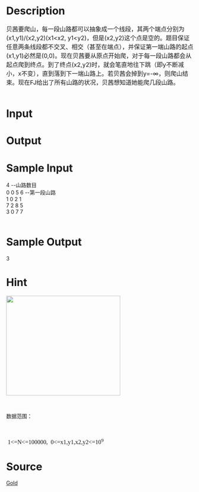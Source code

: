 
# Description

<div class="content"><div><span style="font-size: 12pt">贝茜要爬山，每一段山路都可以抽象成一个线段，其两个端点分别为</span><span style="font-size: 12pt">(x1,y1)/(x2,y2)(x1&lt;x2, y1&lt;y2)</span><span style="font-size: 12pt">，但是</span><span style="font-size: 12pt">(x2,y2)</span><span style="font-size: 12pt">这个点是空的。题目保证任意两条线段都不交叉、相交（甚至在端点），并保证第一端山路的起点</span><span style="font-size: 12pt">(x1,y1)</span><span style="font-size: 12pt">必然是</span><span style="font-size: 12pt">(0,0)</span><span style="font-size: 12pt">。现在贝茜要从原点开始爬，对于每一段山路都会从起点爬到终点。到了终点</span><span style="font-size: 12pt">(x2,y2)</span><span style="font-size: 12pt">时，就会笔直地往下跳（即</span><span style="font-size: 12pt">y</span><span style="font-size: 12pt">不断减小，</span><span style="font-size: 12pt">x</span><span style="font-size: 12pt">不变），直到落到下一端山路上。若贝茜会掉到</span><span style="font-size: 12pt">y=-</span><span style="font-size: 12pt">∞，则爬山结束。现在</span><span style="font-size: 12pt">FJ</span><span style="font-size: 12pt">给出了所有山路的状况，贝茜想知道她能爬几段山路。</span></div>
<div> </div></div>

# Input

<div class="content"></div>

# Output

<div class="content"></div>

# Sample Input

<div class="content"><span class="sampledata">4        --山路数目<br/>
0 0 5 6   --第一段山路<br/>
1 0 2 1<br/>
7 2 8 5<br/>
3 0 7 7<br/>
 <br/>
</span></div>

# Sample Output

<div class="content"><span class="sampledata">3</span></div>

# Hint

<div class="content"><p></p><p><img height="269" alt="" width="307" src="source/bzoj/3076/img/aHR0cHM6Ly9seWRzeS5jb20vSnVkZ2VPbmxpbmUvdXBsb2FkLzIwMTMwMy8xMS5qcGc=.jpg"/></p><br/>
<p>数据范围：<br/><br/>
</p><br/>
<p class="MsoNormal" style="margin: 0cm 0cm 0pt"><span lang="EN-US" style="font-size: 12pt"><font face="Calibri"><span style="mso-spacerun: yes"> </span>1&lt;=N&lt;=100000,<span style="mso-spacerun: yes">  </span>0&lt;=x1,y1,x2,y2&lt;=10<sup>9</sup></font><o:p></o:p></span></p><p></p></div>

# Source

<div class="content"><p><a href="problemset.php?search=Gold">Gold</a></p></div>

